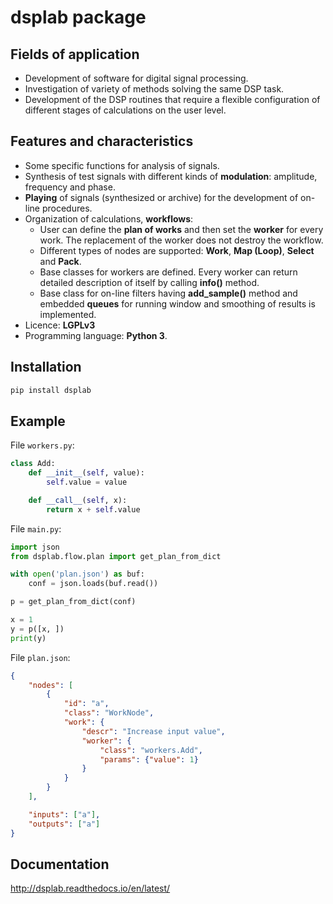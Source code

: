 # dsplab package

## Fields of application

* Development of software for digital signal processing.
* Investigation of variety of methods solving the same DSP task.
* Development of the DSP routines that require a flexible configuration of different stages of calculations on the user level.

## Features and characteristics

* Some specific functions for analysis of signals.
* Synthesis of test signals with different kinds of **modulation**: amplitude, frequency and phase.
* **Playing** of signals (synthesized or archive) for the development of on-line procedures.
* Organization of calculations, **workflows**:
    - User can define the **plan of works** and then set the **worker** for every work. The replacement of the worker does not destroy the workflow.
    - Different types of nodes are supported: **Work**, **Map (Loop)**, **Select** and **Pack**.
    - Base classes for workers are defined. Every worker can return detailed description of itself by calling **info()** method.
    - Base class for on-line filters having **add_sample()** method and embedded **queues** for running window and smoothing of results is implemented.
* Licence: **LGPLv3**
* Programming language: **Python 3**.

## Installation

```bash
pip install dsplab
```

## Example

File `workers.py`:

```python
class Add:
    def __init__(self, value):
        self.value = value

    def __call__(self, x):
        return x + self.value
```

File `main.py`:

```python
import json
from dsplab.flow.plan import get_plan_from_dict

with open('plan.json') as buf:
    conf = json.loads(buf.read())

p = get_plan_from_dict(conf)

x = 1
y = p([x, ])
print(y)
```

File `plan.json`:

```json
{
    "nodes": [
        {
            "id": "a",
            "class": "WorkNode",
            "work": {
                "descr": "Increase input value",
                "worker": {
                    "class": "workers.Add",
                    "params": {"value": 1}
                }
            }
        }
    ],

    "inputs": ["a"],
    "outputs": ["a"]
}
```

## Documentation

http://dsplab.readthedocs.io/en/latest/
